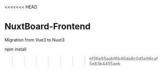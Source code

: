 <<<<<<< HEAD

# NuxtBoard-Frontend

Migration from Vue3 to Nuxt3

npm install

> > > > > > > ef56e85aabf6b46da8c0d5e96caf5e83b4455aeb

